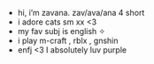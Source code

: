 - hi, i’m zavana. zav/ava/ana 4 short
- i adore cats sm xx <3
- my fav subj is english ✧
- i play m-craft , rblx , gnshin
- enfj <3 I absolutely luv purple 

